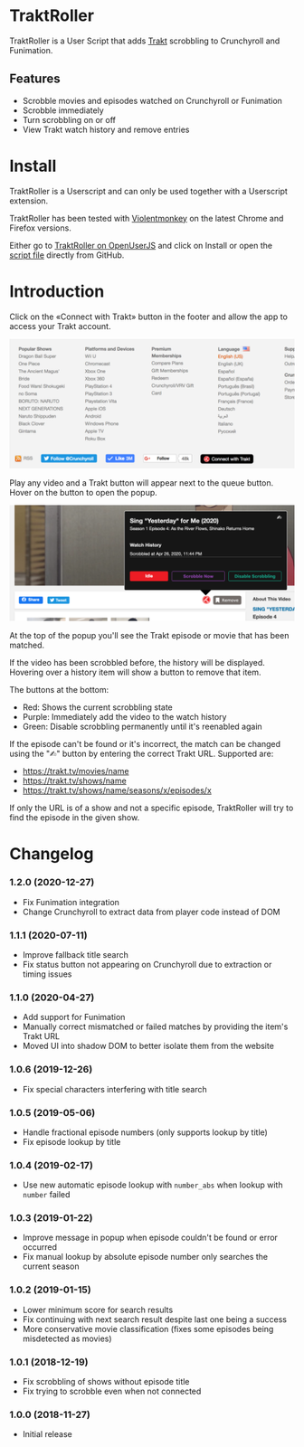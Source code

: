 # TraktRoller

TraktRoller is a User Script that adds [Trakt](trakt.tv) scrobbling to Crunchyroll and Funimation.

## Features

* Scrobble movies and episodes watched on Crunchyroll or Funimation
* Scrobble immediately
* Turn scrobbling on or off
* View Trakt watch history and remove entries

# Install

TraktRoller is a Userscript and can only be used together with a Userscript extension.

TraktRoller has been tested with [Violentmonkey](https://violentmonkey.github.io) on the latest Chrome and Firefox versions.

Either go to [TraktRoller on OpenUserJS](https://openuserjs.org/scripts/sttz/TraktRoller) and click on Install or open the [script file](./dist/TraktRoller.user.js?raw=true) directly from GitHub.

# Introduction

Click on the «Connect with Trakt» button in the footer and allow the app to access your Trakt account.

<img src="./screenshots/connect.png" width="683" alt="Connect Button Screenshot" />

Play any video and a Trakt button will appear next to the queue button. Hover on the button to open the popup.

<img src="./screenshots/popup.png" width="789" alt="Trakt Popup Screenshot" />

At the top of the popup you'll see the Trakt episode or movie that has been matched.

If the video has been scrobbled before, the history will be displayed. Hovering over a history item will show a button to remove that item.

The buttons at the bottom:
- Red: Shows the current scrobbling state
- Purple: Immediately add the video to the watch history
- Green: Disable scrobbling permanently until it's reenabled again

If the episode can't be found or it's incorrect, the match can be changed using the "✍︎" button by entering the correct Trakt URL. Supported are:
- https://trakt.tv/movies/name
- https://trakt.tv/shows/name
- https://trakt.tv/shows/name/seasons/x/episodes/x

If only the URL is of a show and not a specific episode, TraktRoller will try to find the episode in the given show.

# Changelog

### 1.2.0 (2020-12-27)

- Fix Funimation integration
- Change Crunchyroll to extract data from player code instead of DOM

### 1.1.1 (2020-07-11)

- Improve fallback title search
- Fix status button not appearing on Crunchyroll due to extraction or timing issues

### 1.1.0 (2020-04-27)

- Add support for Funimation
- Manually correct mismatched or failed matches by providing the item's Trakt URL
- Moved UI into shadow DOM to better isolate them from the website

### 1.0.6 (2019-12-26)

- Fix special characters interfering with title search

### 1.0.5 (2019-05-06)

- Handle fractional episode numbers (only supports lookup by title)
- Fix episode lookup by title

### 1.0.4 (2019-02-17)

- Use new automatic episode lookup with `number_abs` when lookup with `number` failed

### 1.0.3 (2019-01-22)

- Improve message in popup when episode couldn't be found or error occurred
- Fix manual lookup by absolute episode number only searches the current season

### 1.0.2 (2019-01-15)

- Lower minimum score for search results
- Fix continuing with next search result despite last one being a success
- More conservative movie classification (fixes some episodes being misdetected as movies)

### 1.0.1 (2018-12-19)

- Fix scrobbling of shows without episode title
- Fix trying to scrobble even when not connected

### 1.0.0 (2018-11-27)

- Initial release

